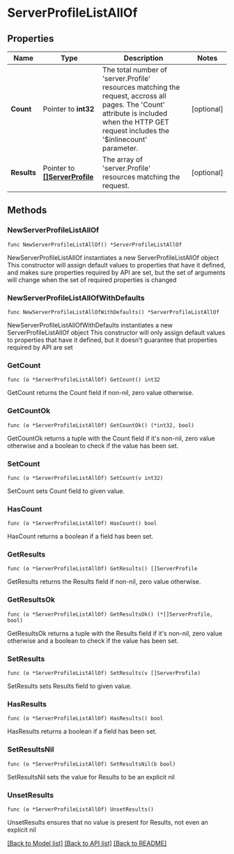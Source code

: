# ServerProfileListAllOf

## Properties

Name | Type | Description | Notes
------------ | ------------- | ------------- | -------------
**Count** | Pointer to **int32** | The total number of &#39;server.Profile&#39; resources matching the request, accross all pages. The &#39;Count&#39; attribute is included when the HTTP GET request includes the &#39;$inlinecount&#39; parameter. | [optional] 
**Results** | Pointer to [**[]ServerProfile**](server.Profile.md) | The array of &#39;server.Profile&#39; resources matching the request. | [optional] 

## Methods

### NewServerProfileListAllOf

`func NewServerProfileListAllOf() *ServerProfileListAllOf`

NewServerProfileListAllOf instantiates a new ServerProfileListAllOf object
This constructor will assign default values to properties that have it defined,
and makes sure properties required by API are set, but the set of arguments
will change when the set of required properties is changed

### NewServerProfileListAllOfWithDefaults

`func NewServerProfileListAllOfWithDefaults() *ServerProfileListAllOf`

NewServerProfileListAllOfWithDefaults instantiates a new ServerProfileListAllOf object
This constructor will only assign default values to properties that have it defined,
but it doesn't guarantee that properties required by API are set

### GetCount

`func (o *ServerProfileListAllOf) GetCount() int32`

GetCount returns the Count field if non-nil, zero value otherwise.

### GetCountOk

`func (o *ServerProfileListAllOf) GetCountOk() (*int32, bool)`

GetCountOk returns a tuple with the Count field if it's non-nil, zero value otherwise
and a boolean to check if the value has been set.

### SetCount

`func (o *ServerProfileListAllOf) SetCount(v int32)`

SetCount sets Count field to given value.

### HasCount

`func (o *ServerProfileListAllOf) HasCount() bool`

HasCount returns a boolean if a field has been set.

### GetResults

`func (o *ServerProfileListAllOf) GetResults() []ServerProfile`

GetResults returns the Results field if non-nil, zero value otherwise.

### GetResultsOk

`func (o *ServerProfileListAllOf) GetResultsOk() (*[]ServerProfile, bool)`

GetResultsOk returns a tuple with the Results field if it's non-nil, zero value otherwise
and a boolean to check if the value has been set.

### SetResults

`func (o *ServerProfileListAllOf) SetResults(v []ServerProfile)`

SetResults sets Results field to given value.

### HasResults

`func (o *ServerProfileListAllOf) HasResults() bool`

HasResults returns a boolean if a field has been set.

### SetResultsNil

`func (o *ServerProfileListAllOf) SetResultsNil(b bool)`

 SetResultsNil sets the value for Results to be an explicit nil

### UnsetResults
`func (o *ServerProfileListAllOf) UnsetResults()`

UnsetResults ensures that no value is present for Results, not even an explicit nil

[[Back to Model list]](../README.md#documentation-for-models) [[Back to API list]](../README.md#documentation-for-api-endpoints) [[Back to README]](../README.md)


